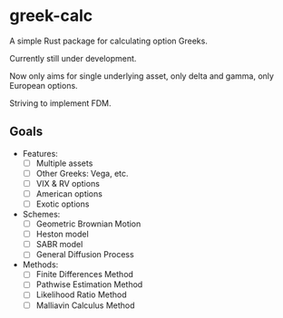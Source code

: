 # greek-calc

A simple Rust package for calculating option Greeks.

Currently still under development.

Now only aims for single underlying asset, only delta and gamma, only European options.

Striving to implement FDM.

## Goals

- Features:
  - [ ] Multiple assets
  - [ ] Other Greeks: Vega, etc.
  - [ ] VIX & RV options
  - [ ] American options
  - [ ] Exotic options
- Schemes:
  - [ ] Geometric Brownian Motion
  - [ ] Heston model
  - [ ] SABR model
  - [ ] General Diffusion Process
- Methods:
  - [ ] Finite Differences Method
  - [ ] Pathwise Estimation Method
  - [ ] Likelihood Ratio Method
  - [ ] Malliavin Calculus Method
